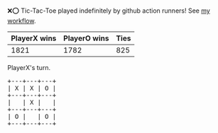 :x::o: Tic-Tac-Toe played indefinitely by github action runners! See [my workflow](.github/workflows/play.yaml).

|PlayerX wins|PlayerO wins|Ties|
|-|-|-|
|1821|1782|825|

PlayerX's turn.

<pre>
+---+---+---+
| X | X | O |
+---+---+---+
|   | X |   |
+---+---+---+
| O |   | O |
+---+---+---+
</pre>